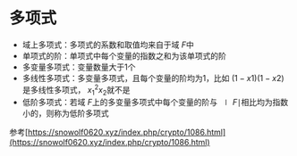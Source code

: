 # 多项式

- 域上多项式：多项式的系数和取值均来自于域 $F$中
- 单项式的阶：单项式中每个变量的指数之和为该单项式的阶
- 多变量多项式：变量数量大于1个
- 多线性多项式：多变量多项式，且每个变量的阶均为1，比如 $(1−x1)(1−x2)$是多线性多项式， $x_1^2x_2$就不是
- 低阶多项式：若域 $F$上的多变量多项式中每个变量的阶与 $∣F∣$相比均为指数小的，则称为低阶多项式

参考[https://snowolf0620.xyz/index.php/crypto/1086.html](https://snowolf0620.xyz/index.php/crypto/1086.html)